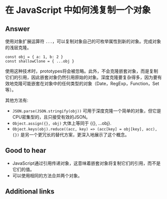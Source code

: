 # 在 JavaScript 中如何浅复制一个对象

## Answer

使用对象扩展运算符 `...`，可以复制对象自己的可枚举属性到新的对象。完成对象的浅层克隆。

```es6
const obj = { a: 1, b: 2 }
const shallowClone = { ...obj }
```

使用这种技术时，prototypes将会被忽略。此外，不会克隆嵌套对象，而是复制它们的引用，因此嵌套对象仍然引用原始的对象。深度克隆要复杂得多，因为要有效地克隆可能嵌套在对象中的任何类型的对象（Date，RegExp，Function，Set等）。

其他方法有:

* `JSON.parse(JSON.stringify(obj))` 可用于深度克隆一个简单的对象，但它是CPU密集型的，且只接受有效的JSON。
* `Object.assign({}, obj)` 大体上等同于 {{}, ...obj}.
* `Object.keys(obj).reduce((acc, key) => (acc[key] = obj[key], acc), {})` 是另一个更冗长的替代方案，更深入地展示了这个概念。

## Good to hear

* JavaScript通过引用传递对象，这意味着嵌套对象将复制它们的引用，而不是它们的值。
* 可以使用相同的方法合并两个对象。

## Additional links

<!-- tags: (javascript) -->

<!-- expertise: (0) -->